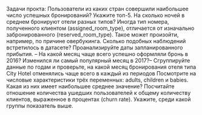 Задачи прокта:
Пользователи из каких стран совершили наибольшее число успешных бронирований? Укажите топ-5.
На сколько ночей в среднем бронируют отели разных типов?
Иногда тип номера, полученного клиентом (assigned_room_type), отличается от изначально забронированного (reserved_room_type). Такое может произойти, например, по причине овербукинга. Сколько подобных наблюдений встретилось в датасете?
Проанализируйте даты запланированного прибытия. – На какой месяц чаще всего успешно оформляли бронь в 2016? Изменился ли самый популярный месяц в 2017?– Сгруппируйте данные по годам и проверьте, на какой месяц бронирования отеля типа City Hotel отменялись чаще всего в каждый из периодов
Посмотрите на числовые характеристики трёх переменных: adults, children и babies. Какая из них имеет наибольшее среднее значение?
Посчитайте отношение количества ушедших пользователей к общему количеству клиентов, выраженное в процентах (churn rate). Укажите, среди какой группы показатель выше.
